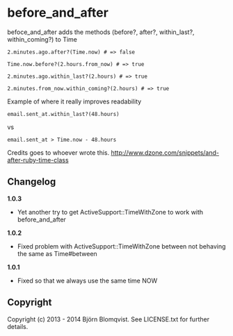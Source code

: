 # before_and_after

befoce_and_after adds the methods (before?, after?, within_last?, within_coming?) to Time

    2.minutes.ago.after?(Time.now) # => false
  
    Time.now.before?(2.hours.from_now) # => true
  
    2.minutes.ago.within_last?(2.hours) # => true
  
    2.minutes.from_now.within_coming?(2.hours) # => true

Example of where it really improves readability

    email.sent_at.within_last?(48.hours)
    
vs

    email.sent_at > Time.now - 48.hours

Credits goes to whoever wrote this. http://www.dzone.com/snippets/and-after-ruby-time-class

## Changelog

**1.0.3**

- Yet another try to get ActiveSupport::TimeWithZone to work with before_and_after

**1.0.2**

- Fixed problem with ActiveSupport::TimeWithZone between not behaving the same as Time#between

**1.0.1**

- Fixed so that we always use the same time NOW

## Copyright

Copyright (c) 2013 - 2014 Björn Blomqvist. See LICENSE.txt for
further details.


